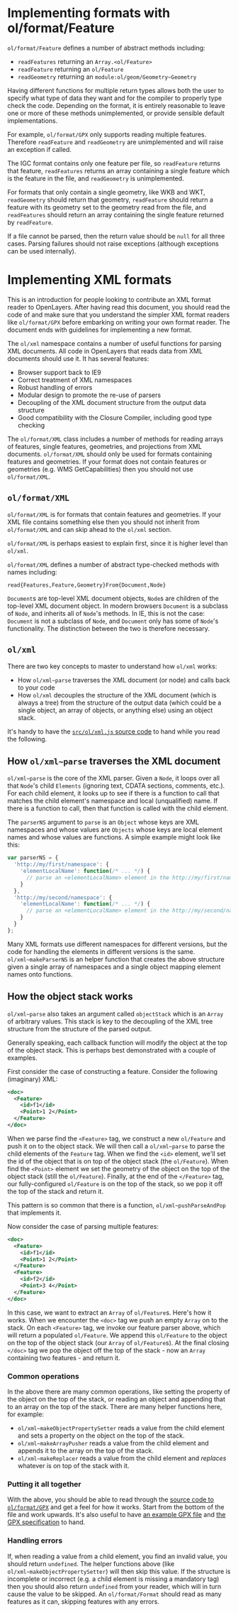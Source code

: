 # Implementing formats with ol/format/Feature

`ol/format/Feature` defines a number of abstract methods including:

* `readFeatures` returning an `Array.<ol/Feature>`
* `readFeature` returning an `ol/Feature`
* `readGeometry` returning an `module:ol/geom/Geometry~Geometry`

Having different functions for multiple return types allows both the user to specify what type of data they want and for
the compiler to properly type check the code. Depending on the format, it is entirely reasonable to leave one or more of
these methods unimplemented, or provide sensible default implementations.

For example, `ol/format/GPX` only supports reading multiple features. Therefore `readFeature` and `readGeometry` are
unimplemented and will raise an exception if called.

The IGC format contains only one feature per file, so `readFeature` returns that feature, `readFeatures` returns an
array containing a single feature which is the feature in the file, and `readGeometry` is unimplemented.

For formats that only contain a single geometry, like WKB and WKT, `readGeometry` should return that
geometry, `readFeature` should return a feature with its geometry set to the geometry read from the file,
and `readFeatures` should return an array containing the single feature returned by `readFeature`.

If a file cannot be parsed, then the return value should be `null` for all three cases. Parsing failures should not
raise exceptions (although exceptions can be used internally).

# Implementing XML formats

This is an introduction for people looking to contribute an XML format reader to OpenLayers. After having read this
document, you should read the code of and make sure that you understand the simpler XML format readers
like `ol/format/GPX` before embarking on writing your own format reader.
The document ends with guidelines for implementing a new format.

The `ol/xml` namespace contains a number of useful functions for parsing XML documents. All code in OpenLayers that
reads data from XML documents should use it. It has several features:

* Browser support back to IE9
* Correct treatment of XML namespaces
* Robust handling of errors
* Modular design to promote the re-use of parsers
* Decoupling of the XML document structure from the output data structure
* Good compatibility with the Closure Compiler, including good type checking

The `ol/format/XML` class includes a number of methods for reading arrays of features, single features, geometries, and
projections from XML documents. `ol/format/XML` should only be used for formats containing features and geometries. If
your format does not contain features or geometries (e.g. WMS GetCapabilities) then you should not use `ol/format/XML`.

## `ol/format/XML`

`ol/format/XML` is for formats that contain features and geometries. If your XML file contains something else then you
should not inherit from `ol/format/XML` and can skip ahead to the `ol/xml` section.

`ol/format/XML` is perhaps easiest to explain first, since it is higher level than `ol/xml`.

`ol/format/XML` defines a number of abstract type-checked methods with names including:

    read{Features,Feature,Geometry}From{Document,Node}

`Document`s are top-level XML document objects, `Node`s are children of the top-level XML document object. In modern
browsers `Document` is a subclass of `Node`, and inherits all of `Node`'s methods. In IE, this is not the
case: `Document` is not a subclass of `Node`, and `Document` only has some of `Node`'s functionality. The distinction
between the two is therefore necessary.

## `ol/xml`

There are two key concepts to master to understand how `ol/xml` works:

* How `ol/xml~parse` traverses the XML document (or node) and calls back to your code
* How `ol/xml` decouples the structure of the XML document (which is always a tree) from the structure of the output
  data (which could be a single object, an array of objects, or anything else) using an object stack.

It's handy to have the [`src/ol/xml.js` source code](https://github.com/openlayers/openlayers/blob/main/src/ol/xml.js)
to hand while you read the following.

## How `ol/xml~parse` traverses the XML document

`ol/xml~parse` is the core of the XML parser. Given a `Node`, it loops over all that `Node`'s child `Elements` (ignoring
text, CDATA sections, comments, etc.). For each child element, it looks up to see if there is a function to call that
matches the child element's namespace and local (unqualified) name. If there is a function to call, then that function
is called with the child element.

The `parserNS` argument to `parse` is an `Object` whose keys are XML namespaces and whose values are `Objects` whose
keys are local element names and whose values are functions. A simple example might look like this:

```js
var parserNS = {
  'http://my/first/namespace': {
    'elementLocalName': function(/* ... */) {
      // parse an <elementLocalName> element in the http://my/first/namespace namespace
    }
  },
  'http://my/second/namespace': {
    'elementLocalName': function(/* ... */) {
      // parse an <elementLocalName> element in the http://my/second/namespace namespace
    }
  }
};
```

Many XML formats use different namespaces for different versions, but the code for handling the elements in different
versions is the same.  `ol/xml~makeParserNS` is an helper function that creates the above structure given a single array
of namespaces and a single object mapping element names onto functions.

## How the object stack works

`ol/xml~parse` also takes an argument called `objectStack` which is an `Array` of arbitrary values. This stack is key to
the decoupling of the XML tree structure from the structure of the parsed output.

Generally speaking, each callback function will modify the object at the top of the object stack. This is perhaps best
demonstrated with a couple of examples.

First consider the case of constructing a feature. Consider the following (imaginary) XML:

```xml
<doc>
  <Feature>
    <id>f1</id>
    <Point>1 2</Point>
  </Feature>
</doc>
```

When we parse find the `<Feature>` tag, we construct a new `ol/Feature` and push it on to the object stack. We will then
call a `ol/xml~parse` to parse the child elements of the `Feature` tag. When we find the `<id>` element, we'll set the
id of the object that is on top of the object stack (the `ol/Feature`). When find the `<Point>` element we set the
geometry of the object on the top of the object stack (still the `ol/Feature`). Finally, at the end of the `</Feature>`
tag, our fully-configured `ol/Feature` is on the top of the stack, so we pop it off the top of the stack and return it.

This pattern is so common that there is a function, `ol/xml~pushParseAndPop` that implements it.

Now consider the case of parsing multiple features:

```xml
<doc>
  <Feature>
    <id>f1</id>
    <Point>1 2</Point>
  </Feature>
  <Feature>
    <id>f2</id>
    <Point>3 4</Point>
  </Feature>
</doc>
```

In this case, we want to extract an `Array` of `ol/Feature`s. Here's how it works. When we encounter the `<doc>` tag we
push an empty `Array` on to the stack. On each `<Feature>` tag, we invoke our feature parser above, which will return a
populated `ol/Feature`. We append this `ol/Feature` to the object on the top of the object stack (our `Array`
of `ol/Feature`s). At the final closing `</doc>` tag we pop the object off the top of the stack - now an `Array`
containing two features - and return it.

### Common operations

In the above there are many common operations, like setting the property of the object on the top of the stack, or
reading an object and appending that to an array on the top of the stack. There are many helper functions here, for
example:

* `ol/xml~makeObjectPropertySetter` reads a value from the child element and sets a property on the object on the top of
  the stack.
* `ol/xml~makeArrayPusher` reads a value from the child element and appends it to the array on the top of the stack.
* `ol/xml~makeReplacer` reads a value from the child element and *replaces* whatever is on top of the stack with it.

### Putting it all together

With the above, you should be able to read through
the [source code to `ol/format/GPX`](https://github.com/openlayers/openlayers/blob/main/src/ol/format/GPX.js) and get a
feel for how it works. Start from the bottom of the file and work upwards. It's also useful to
have [an example GPX file](https://openlayers.org/en/latest/examples/data/fells_loop.gpx)
and [the GPX specification](https://www.topografix.com/GPX/1/1/) to hand.

### Handling errors

If, when reading a value from a child element, you find an invalid value, you should return `undefined`. The helper
functions above (like `ol/xml~makeObjectPropertySetter`) will then skip this value. If the structure is incomplete or
incorrect (e.g. a child element is missing a mandatory tag) then you should also return `undefined` from your reader,
which will in turn cause the value to be skipped.
An `ol/format/Format` should read as many features as it can, skipping features with any errors.


